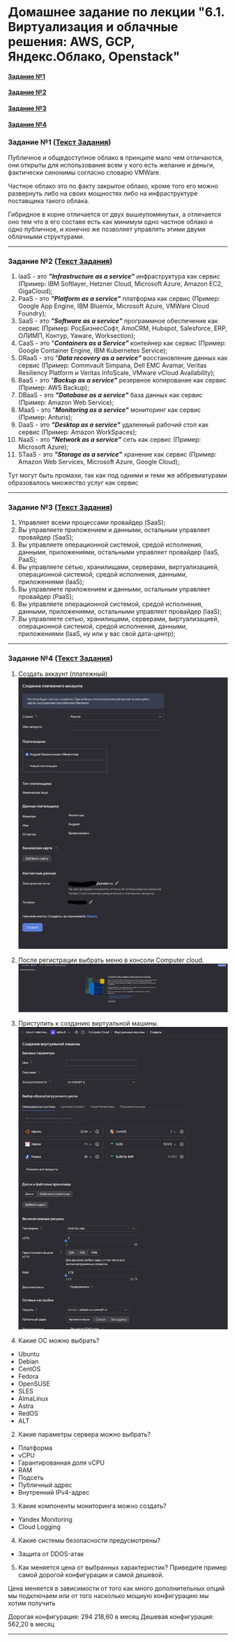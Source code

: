 # Домашнее задание по лекции "6.1. Виртуализация и облачные решения: AWS, GCP, Яндекс.Облако, Openstack"

#### [Задание №1](#задание-1-текст-задания)
#### [Задание №2](#задание-2-текст-задания)
#### [Задание №3](#задание-3-текст-задания)
#### [Задание №4](#задание-4-текст-задания)

### Задание №1 ([Текст Задания](https://github.com/netology-code/sdvps-homeworks/blob/main/6-01.md#%D0%B7%D0%B0%D0%B4%D0%B0%D0%BD%D0%B8%D0%B5-1))

Публичное и общедоступное облако в принципе мало чем отличаются, они открыты для использования всем у кого есть желание 
и деньги, фактически синонимы согласно словарю VMWare.

Частное облако это по факту закрытое облако, кроме того его можно развернуть либо на своих мощностях либо на 
инфраструктуре поставщика такого облака. 

Гибридное в корне отличается от двух вышеупомянутых, а отличается оно тем что в его составе есть как минимум одно 
частное облако и одно публичное, и конечно же позволяет управлять этими двумя облачными структурами.

---

### Задание №2 ([Текст Задания](https://github.com/netology-code/sdvps-homeworks/blob/main/6-01.md#%D0%B7%D0%B0%D0%B4%D0%B0%D0%BD%D0%B8%D0%B5-2))

1. IaaS - это **_"Infrastructure as a service"_** инфраструктура как сервис (Пример:  IBM Softlayer, Hetzner Cloud, Microsoft Azure, Amazon EC2, GigaCloud);
2. PaaS - это **_"Platform as a service"_** платформа как сервис (Пример: Google App Engine, IBM Bluemix, Microsoft Azure, VMWare Cloud Foundry);
3. SaaS - это **_"Software as a service"_** программное обеспечение как сервис (Пример: РосБизнесСофт, AmoCRM, Hubspot, Salesforce, ERP, ОЛИМП, Контур, Yaware, Worksection);
4. CaaS - это "**_Containers as a Service"_** контейнер как сервис (Пример: Google Container Engine, IBM Kubernetes Service);
5. DRaaS - это "**_Data recovery as a service"_** восстановление данных как сервис (Пример: Commvault Simpana, Dell EMC Avamar, Veritas Resiliency Platform и Veritas InfoScale, VMware vCloud Availability);
6. BaaS - это "**_Backup as a service"_** резервное копирование как сервис (Пример: AWS Backup);
7. DBaaS - это **_"Database as a service"_** база данных как сервис (Пример: Amazon Web Service);
8. MaaS - это "**_Monitoring as a service"_** мониторинг как сервис (Пример: Anturis);
9. DaaS - это **_"Desktop as a service"_** удаленный рабочий стол как сервис (Пример: Amazon WorkSpaces);
10. NaaS - это **_"Network as a service"_** сеть как сервис (Пример: Microsoft Azure);
11. STaaS - это **_"Storage as a service"_** хранение как сервис (Пример: Amazon Web Services, Microsoft Azure, Google Cloud);

Тут могут быть промахи, так как под одними и теми же аббревиатурами образовалось множество услуг как сервис

---

### Задание №3 ([Текст Задания](https://github.com/netology-code/sdvps-homeworks/blob/main/6-01.md#%D0%B7%D0%B0%D0%B4%D0%B0%D0%BD%D0%B8%D0%B5-3))

1. Управляет всеми процессами провайдер (SaaS);
2. Вы управляете приложением и данными, остальным управляет провайдер (SaaS);
3. Вы управляете операционной системой, средой исполнения, данными, приложениями, остальными управляет провайдер (IaaS, PaaS);
4. Вы управляете сетью, хранилищами, серверами, виртуализацией, операционной системой, средой исполнения, данными, приложениями (IaaS);
2. Вы управляете приложением и данными, остальным управляет провайдер (PaaS);
3. Вы управляете операционной системой, средой исполнения, данными, приложениями, остальными управляет провайдер (IaaS);
4. Вы управляете сетью, хранилищами, серверами, виртуализацией, операционной системой, средой исполнения, данными, 
приложениями (IaaS, ну или у вас свой дата-центр);

---

### Задание №4 ([Текст Задания](https://github.com/netology-code/sdvps-homeworks/blob/main/6-01.md#%D0%B7%D0%B0%D0%B4%D0%B0%D0%BD%D0%B8%D0%B5-4))

1. Создать аккаунт (платежный)
![](assets/images/hw-29/hw-29-1.png)
2. После регистрации выбрать меню в консоли Computer cloud.
![](assets/images/hw-29/hw-29-2.png)
3. Приступить к созданию виртуальной машины.
![](assets/images/hw-29/hw-29-3.png)


1. Какие ОС можно выбрать?
- Ubuntu
- Debian
- CentOS
- Fedora
- OpenSUSE
- SLES
- AlmaLinux
- Astra
- RedOS
- ALT
2. Какие параметры сервера можно выбрать?
- Платформа
- vCPU
- Гарантированная доля vCPU
- RAM
- Подсеть
- Публичный адрес
- Внутренний IPv4-адрес

3. Какие компоненты мониторинга можно создать?
- Yandex Monitoring
- Cloud Logging

4. Какие системы безопасности предусмотрены?
- Защита от DDOS-атак

5. Как меняется цена от выбранных характеристик? Приведите пример самой дорогой конфигурации и самой дешевой.

Цена меняется в зависимости от того как много дополнительных опций мы подключаем или от того насколько мощную 
конфигурацию мы хотим получить

Дорогая конфигурация: 294 218,60 в месяц
Дешевая конфигурация: 562,20 в месяц

---
